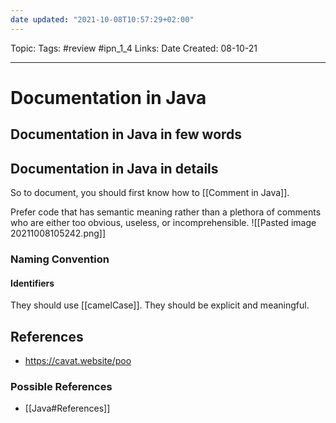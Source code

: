 ```yaml
---
date updated: "2021-10-08T10:57:29+02:00"
---
```


Topic:
Tags: #review #ipn_1_4
Links:
Date Created: 08-10-21

---

# Documentation in Java

## Documentation in Java in few words

## Documentation in Java in details

So to document, you should first know how to [[Comment in Java]].

Prefer code that has semantic meaning rather than a plethora of comments who are either too obvious, useless, or incomprehensible.
![[Pasted image 20211008105242.png]]

### Naming Convention

#### Identifiers

They should use [[camelCase]]. They should be explicit and meaningful.

## References

- <https://cavat.website/poo>

### Possible References

- [[Java#References]]
